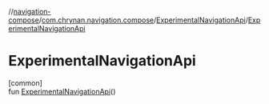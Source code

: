 //[navigation-compose](../../../index.md)/[com.chrynan.navigation.compose](../index.md)/[ExperimentalNavigationApi](index.md)/[ExperimentalNavigationApi](-experimental-navigation-api.md)

# ExperimentalNavigationApi

[common]\
fun [ExperimentalNavigationApi](-experimental-navigation-api.md)()
